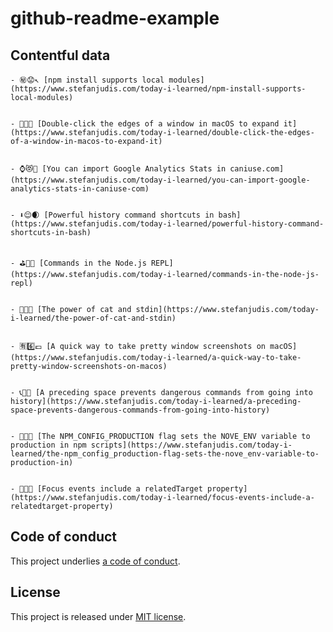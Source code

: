 # github-readme-example

## Contentful data






































<!-- CONTENTFUL_START -->

    - ㊙️😟↖️ [npm install supports local modules](https://www.stefanjudis.com/today-i-learned/npm-install-supports-local-modules)
  

    - 🍌😲🐨 [Double-click the edges of a window in macOS to expand it](https://www.stefanjudis.com/today-i-learned/double-click-the-edges-of-a-window-in-macos-to-expand-it)
  

    - ⌚️😻💼 [You can import Google Analytics Stats in caniuse.com](https://www.stefanjudis.com/today-i-learned/you-can-import-google-analytics-stats-in-caniuse-com)
  

    - ⬇️😌🌒 [Powerful history command shortcuts in bash](https://www.stefanjudis.com/today-i-learned/powerful-history-command-shortcuts-in-bash)
  

    - ⛳️👿🎴 [Commands in the Node.js REPL](https://www.stefanjudis.com/today-i-learned/commands-in-the-node-js-repl)
  

    - 🔁💄🏁 [The power of cat and stdin](https://www.stefanjudis.com/today-i-learned/the-power-of-cat-and-stdin)
  

    - 🈶6️⃣💷 [A quick way to take pretty window screenshots on macOS](https://www.stefanjudis.com/today-i-learned/a-quick-way-to-take-pretty-window-screenshots-on-macos)
  

    - 📞🌾🚙 [A preceding space prevents dangerous commands from going into history](https://www.stefanjudis.com/today-i-learned/a-preceding-space-prevents-dangerous-commands-from-going-into-history)
  

    - 🌁🚆😈 [The NPM_CONFIG_PRODUCTION flag sets the NOVE_ENV variable to production in npm scripts](https://www.stefanjudis.com/today-i-learned/the-npm_config_production-flag-sets-the-nove_env-variable-to-production-in)
  

    - 🔢😊🐚 [Focus events include a relatedTarget property](https://www.stefanjudis.com/today-i-learned/focus-events-include-a-relatedtarget-property)
  
<!-- CONTENTFUL_END -->
  
  
  
  
  
  
  
  
  
  
  
  
  
  
  
  
  
  
  
  
  
  
  
  
  
  
  
  
  
  
  
  
  
  
  
  
  

## Code of conduct

This project underlies [a code of conduct](./CODE-OF-CONDUCT.md).

## License

This project is released under [MIT license](./LICENSE).
